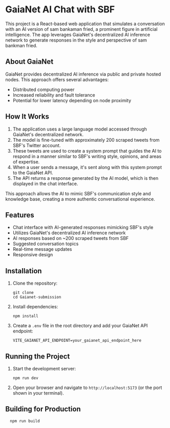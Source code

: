 # GaiaNet AI Chat with SBF

This project is a React-based web application that simulates a conversation with an AI version of sam bankaman fried, a prominent figure in artificial intelligence. The app leverages GaiaNet's decentralized AI inference network to generate responses in the style and perspective of sam bankman fried.

## About GaiaNet

GaiaNet provides decentralized AI inference via public and private hosted nodes. This approach offers several advantages:
- Distributed computing power
- Increased reliability and fault tolerance
- Potential for lower latency depending on node proximity

## How It Works


1. The application uses a large language model accessed through GaiaNet's decentralized network.
2. The model is fine-tuned with approximately 200 scraped tweets from SBF's Twitter account.
3. These tweets are used to create a system prompt that guides the AI to respond in a manner similar to SBF's writing style, opinions, and areas of expertise.
4. When a user sends a message, it's sent along with this system prompt to the GaiaNet API.
5. The API returns a response generated by the AI model, which is then displayed in the chat interface.

This approach allows the AI to mimic SBF's communication style and knowledge base, creating a more authentic conversational experience.

## Features

- Chat interface with AI-generated responses mimicking SBF's style
- Utilizes GaiaNet's decentralized AI inference network
- AI responses based on ~200 scraped tweets from SBF
- Suggested conversation topics
- Real-time message updates
- Responsive design

## Installation

1. Clone the repository:
   ```
   git clone  
   cd Gaianet-submission
   ```

2. Install dependencies:
   ```
   npm install
   ```

3. Create a `.env` file in the root directory and add your GaiaNet API endpoint:
   ```
   VITE_GAIANET_API_ENDPOINT=your_gaianet_api_endpoint_here
   ```

## Running the Project

1. Start the development server:
   ```
   npm run dev
   ```

2. Open your browser and navigate to `http://localhost:5173` (or the port shown in your terminal).

## Building for Production

 ```
   npm run build

   ```
